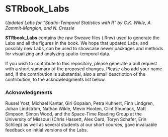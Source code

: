 # STRbook_Labs

*Updated Labs for "Spatio-Temporal Statistics with R" by C.K. Wikle, A. Zammit-Mangion, and N. Cressie*

**STRbook_Labs** contains the raw Sweave files (.Rnw) used to generate the Labs and all the figures in the book. We hope that updated Labs, and possibly new Labs, can be used to showcase newer packages and methods for visualizing and analyzing spatio-temporal data. 

If you wish to contribute to this repository, please generate a pull request with a short summary of the proposed changes. Please also add your name and, if the contribution is substantial, also a small description of the contribution, to the acknowledgments list below.

### Acknowledgments

Russel Yost, Michael Kantar, Giri Gopalan, Petra Kuhnert, Finn Lindgren, Johan Lindström, Nathan Wikle, Mevin Hooten, Clint Shumack, Matt Simpson, Simon Wood, and  the Space-Time Reading Group at the University of Missouri (Chris Hassett, Alex Oard, Toryn Schafer, Erin Schliep) as well as several students at our short courses, gave invaluable feedback on initial versions of the Labs. 


